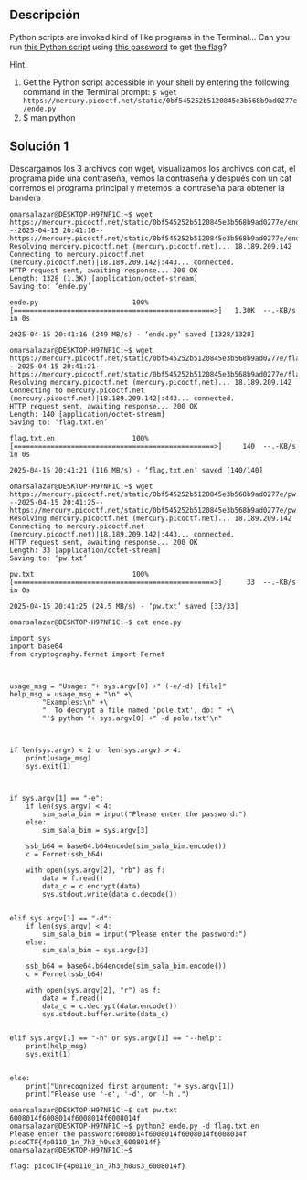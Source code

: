 ## Descripción 
Python scripts are invoked kind of like programs in the Terminal... Can you run [this Python script](https://mercury.picoctf.net/static/0bf545252b5120845e3b568b9ad0277e/ende.py) using [this password](https://mercury.picoctf.net/static/0bf545252b5120845e3b568b9ad0277e/pw.txt) to get [the flag](https://mercury.picoctf.net/static/0bf545252b5120845e3b568b9ad0277e/flag.txt.en)?

Hint:
1. Get the Python script accessible in your shell by entering the following command in the Terminal prompt: `$ wget https://mercury.picoctf.net/static/0bf545252b5120845e3b568b9ad0277e/ende.py`
2. $ man python
## Solución 1

Descargamos los 3 archivos con wget, visualizamos los archivos con cat, el programa pide una contraseña, vemos la contraseña y después con un cat corremos el programa principal y metemos la contraseña para obtener la bandera

```
omarsalazar@DESKTOP-H97NF1C:~$ wget https://mercury.picoctf.net/static/0bf545252b5120845e3b568b9ad0277e/ende.py
--2025-04-15 20:41:16--  https://mercury.picoctf.net/static/0bf545252b5120845e3b568b9ad0277e/ende.py
Resolving mercury.picoctf.net (mercury.picoctf.net)... 18.189.209.142
Connecting to mercury.picoctf.net (mercury.picoctf.net)|18.189.209.142|:443... connected.
HTTP request sent, awaiting response... 200 OK
Length: 1328 (1.3K) [application/octet-stream]
Saving to: ‘ende.py’

ende.py                       100%[=================================================>]   1.30K  --.-KB/s    in 0s

2025-04-15 20:41:16 (249 MB/s) - ‘ende.py’ saved [1328/1328]

omarsalazar@DESKTOP-H97NF1C:~$ wget https://mercury.picoctf.net/static/0bf545252b5120845e3b568b9ad0277e/flag.txt.en
--2025-04-15 20:41:21--  https://mercury.picoctf.net/static/0bf545252b5120845e3b568b9ad0277e/flag.txt.en
Resolving mercury.picoctf.net (mercury.picoctf.net)... 18.189.209.142
Connecting to mercury.picoctf.net (mercury.picoctf.net)|18.189.209.142|:443... connected.
HTTP request sent, awaiting response... 200 OK
Length: 140 [application/octet-stream]
Saving to: ‘flag.txt.en’

flag.txt.en                   100%[=================================================>]     140  --.-KB/s    in 0s

2025-04-15 20:41:21 (116 MB/s) - ‘flag.txt.en’ saved [140/140]

omarsalazar@DESKTOP-H97NF1C:~$ wget https://mercury.picoctf.net/static/0bf545252b5120845e3b568b9ad0277e/pw.txt
--2025-04-15 20:41:25--  https://mercury.picoctf.net/static/0bf545252b5120845e3b568b9ad0277e/pw.txt
Resolving mercury.picoctf.net (mercury.picoctf.net)... 18.189.209.142
Connecting to mercury.picoctf.net (mercury.picoctf.net)|18.189.209.142|:443... connected.
HTTP request sent, awaiting response... 200 OK
Length: 33 [application/octet-stream]
Saving to: ‘pw.txt’

pw.txt                        100%[=================================================>]      33  --.-KB/s    in 0s

2025-04-15 20:41:25 (24.5 MB/s) - ‘pw.txt’ saved [33/33]

omarsalazar@DESKTOP-H97NF1C:~$ cat ende.py

import sys
import base64
from cryptography.fernet import Fernet



usage_msg = "Usage: "+ sys.argv[0] +" (-e/-d) [file]"
help_msg = usage_msg + "\n" +\
        "Examples:\n" +\
        "  To decrypt a file named 'pole.txt', do: " +\
        "'$ python "+ sys.argv[0] +" -d pole.txt'\n"



if len(sys.argv) < 2 or len(sys.argv) > 4:
    print(usage_msg)
    sys.exit(1)



if sys.argv[1] == "-e":
    if len(sys.argv) < 4:
        sim_sala_bim = input("Please enter the password:")
    else:
        sim_sala_bim = sys.argv[3]

    ssb_b64 = base64.b64encode(sim_sala_bim.encode())
    c = Fernet(ssb_b64)

    with open(sys.argv[2], "rb") as f:
        data = f.read()
        data_c = c.encrypt(data)
        sys.stdout.write(data_c.decode())


elif sys.argv[1] == "-d":
    if len(sys.argv) < 4:
        sim_sala_bim = input("Please enter the password:")
    else:
        sim_sala_bim = sys.argv[3]

    ssb_b64 = base64.b64encode(sim_sala_bim.encode())
    c = Fernet(ssb_b64)

    with open(sys.argv[2], "r") as f:
        data = f.read()
        data_c = c.decrypt(data.encode())
        sys.stdout.buffer.write(data_c)


elif sys.argv[1] == "-h" or sys.argv[1] == "--help":
    print(help_msg)
    sys.exit(1)


else:
    print("Unrecognized first argument: "+ sys.argv[1])
    print("Please use '-e', '-d', or '-h'.")

omarsalazar@DESKTOP-H97NF1C:~$ cat pw.txt
6008014f6008014f6008014f6008014f
omarsalazar@DESKTOP-H97NF1C:~$ python3 ende.py -d flag.txt.en
Please enter the password:6008014f6008014f6008014f6008014f
picoCTF{4p0110_1n_7h3_h0us3_6008014f}
omarsalazar@DESKTOP-H97NF1C:~$

flag: picoCTF{4p0110_1n_7h3_h0us3_6008014f}
```
